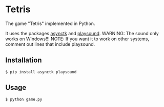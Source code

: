 # Tetris
The game "Tetris" implemented in Python.

It uses the packages [asynctk](https://pypi.org/project/asynctk/) and [playsound](https://pypi.org/project/playsound/).
WARNING: The sound only works on Windows!!!
NOTE: If you want it to work on other systems, comment out lines that include playsound.

Installation
------------

	$ pip install asynctk playsound

Usage
-----

	$ python game.py
